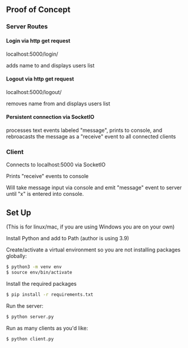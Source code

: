## Proof of Concept

### Server Routes

#### Login via http get request

localhost:5000/login/<name>

adds name to and displays users list

#### Logout via http get request

localhost:5000/logout/<name>

removes name from and displays users list

#### Persistent connection via SocketIO

processes text events labeled "message", prints to console, and rebroacasts the message as a "receive" event to all connected clients

### Client

Connects to localhost:5000 via SocketIO

Prints "receive" events to console

Will take message input via console and emit "message" event to server until "x" is entered into console.

## Set Up

(This is for linux/mac, if you are using Windows you are on your own)

Install Python and add to Path (author is using 3.9)

Create/activate a virtual environment so you are not installing packages globally:

```sh
$ python3 -m venv env
$ source env/bin/activate
```

Install the required packages

```sh
$ pip install -r requirements.txt
```

Run the server:

```sh
$ python server.py
```

Run as many clients as you'd like:

```sh
$ python client.py
```
